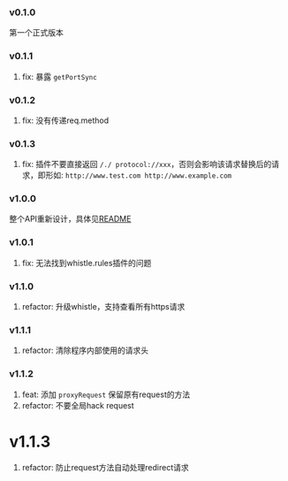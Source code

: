 ### v0.1.0
第一个正式版本

### v0.1.1
1. fix: 暴露 `getPortSync`

### v0.1.2
1. fix: 没有传递req.method

### v0.1.3
1. fix: 插件不要直接返回 `/./ protocol://xxx`，否则会影响该请求替换后的请求，即形如: `http://www.test.com http://www.example.com`

### v1.0.0
整个API重新设计，具体见[README](https://github.com/avwo/koa-whistle)

### v1.0.1
1. fix: 无法找到whistle.rules插件的问题

### v1.1.0
1. refactor: 升级whistle，支持查看所有https请求

### v1.1.1
1. refactor: 清除程序内部使用的请求头

### v1.1.2
1. feat: 添加 `proxyRequest` 保留原有request的方法
2. refactor: 不要全局hack request 

# v1.1.3
1. refactor: 防止request方法自动处理redirect请求

